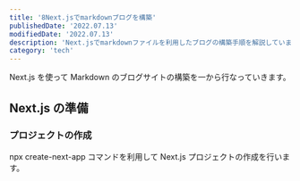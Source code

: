 ```yaml
---
title: '8Next.jsでmarkdownブログを構築'
publishedDate: '2022.07.13'
modifiedDate: '2022.07.13'
description: 'Next.jsでmarkdownファイルを利用したブログの構築手順を解説しています。'
category: 'tech'
---
```


Next.js を使って Markdown のブログサイトの構築を一から行なっていきます。

## Next.js の準備

### プロジェクトの作成

npx create-next-app コマンドを利用して Next.js プロジェクトの作成を行います。
